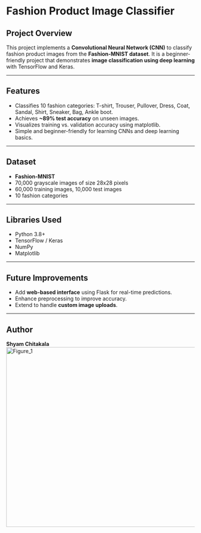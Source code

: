
# Fashion Product Image Classifier

## Project Overview

This project implements a **Convolutional Neural Network (CNN)** to classify fashion product images from the **Fashion-MNIST dataset**. It is a beginner-friendly project that demonstrates **image classification using deep learning** with TensorFlow and Keras.

---

## Features

* Classifies 10 fashion categories: T-shirt, Trouser, Pullover, Dress, Coat, Sandal, Shirt, Sneaker, Bag, Ankle boot.
* Achieves **~89% test accuracy** on unseen images.
* Visualizes training vs. validation accuracy using matplotlib.
* Simple and beginner-friendly for learning CNNs and deep learning basics.

---

## Dataset

* **Fashion-MNIST**
* 70,000 grayscale images of size 28x28 pixels
* 60,000 training images, 10,000 test images
* 10 fashion categories

---


## Libraries Used

* Python 3.8+
* TensorFlow / Keras
* NumPy
* Matplotlib

---

## Future Improvements

* Add **web-based interface** using Flask for real-time predictions.
* Enhance preprocessing to improve accuracy.
* Extend to handle **custom image uploads**.

---

## Author

**Shyam Chitakala**
<img width="640" height="480" alt="Figure_1" src="https://github.com/user-attachments/assets/1036500f-1d2d-43a9-888c-bf39c962905f" />

